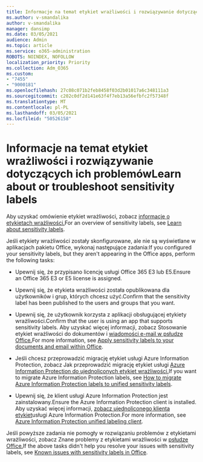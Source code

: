 ```yaml
---
title: Informacje na temat etykiet wrażliwości i rozwiązywanie dotyczących ich problemów
ms.author: v-smandalika
author: v-smandalika
manager: dansimp
ms.date: 03/05/2021
audience: Admin
ms.topic: article
ms.service: o365-administration
ROBOTS: NOINDEX, NOFOLLOW
localization_priority: Priority
ms.collection: Adm_O365
ms.custom:
- "7455"
- "9000181"
ms.openlocfilehash: 27c08c071b2feb8458f03d2b01017a6c348111a3
ms.sourcegitcommit: c202c0df2d141e63f4f7eb13a56efbfc2f57348f
ms.translationtype: MT
ms.contentlocale: pl-PL
ms.lasthandoff: 03/05/2021
ms.locfileid: "50526158"
---
```

# <a name="learn-about-or-troubleshoot-sensitivity-labels"></a><span data-ttu-id="03f6d-102">Informacje na temat etykiet wrażliwości i rozwiązywanie dotyczących ich problemów</span><span class="sxs-lookup"><span data-stu-id="03f6d-102">Learn about or troubleshoot sensitivity labels</span></span>

<span data-ttu-id="03f6d-103">Aby uzyskać omówienie etykiet wrażliwości, zobacz [informacje o etykietach wrażliwości.](https://docs.microsoft.com/microsoft-365/compliance/sensitivity-labels)</span><span class="sxs-lookup"><span data-stu-id="03f6d-103">For an overview of sensitivity labels, see [Learn about sensitivity labels](https://docs.microsoft.com/microsoft-365/compliance/sensitivity-labels).</span></span>

<span data-ttu-id="03f6d-104">Jeśli etykiety wrażliwości zostały skonfigurowane, ale nie są wyświetlane w aplikacjach pakietu Office, wykonaj następujące zadania:</span><span class="sxs-lookup"><span data-stu-id="03f6d-104">If you configured your sensitivity labels, but they aren't appearing in the Office apps, perform the following tasks:</span></span>

- <span data-ttu-id="03f6d-105">Upewnij się, że przypisano licencję usługi Office 365 E3 lub E5.</span><span class="sxs-lookup"><span data-stu-id="03f6d-105">Ensure an Office 365 E3 or E5 license is assigned.</span></span>

- <span data-ttu-id="03f6d-106">Upewnij się, że etykieta wrażliwości została opublikowana dla użytkowników i grup, których chcesz użyć.</span><span class="sxs-lookup"><span data-stu-id="03f6d-106">Confirm that the sensitivity label has been published to the users and groups that you want.</span></span>

- <span data-ttu-id="03f6d-107">Upewnij się, że użytkownik korzysta z aplikacji obsługującej etykiety wrażliwości.</span><span class="sxs-lookup"><span data-stu-id="03f6d-107">Confirm that the user is using an app that supports sensitivity labels.</span></span> <span data-ttu-id="03f6d-108">Aby uzyskać więcej informacji, zobacz Stosowanie etykiet wrażliwości do dokumentów i [wiadomości e-mail w psłudze Office.](https://support.microsoft.com/topic/apply-sensitivity-labels-to-your-files-and-email-in-office-2f96e7cd-d5a4-403b-8bd7-4cc636bae0f9)</span><span class="sxs-lookup"><span data-stu-id="03f6d-108">For more information, see [Apply sensitivity labels to your documents and email within Office](https://support.microsoft.com/topic/apply-sensitivity-labels-to-your-files-and-email-in-office-2f96e7cd-d5a4-403b-8bd7-4cc636bae0f9).</span></span>

- <span data-ttu-id="03f6d-109">Jeśli chcesz przeprowadzić migrację etykiet usługi Azure Information Protection, zobacz Jak przeprowadzić migrację etykiet usługi [Azure Information Protection do ujednoliconych etykiet wrażliwości.](https://docs.microsoft.com/azure/information-protection/configure-policy-migrate-labels)</span><span class="sxs-lookup"><span data-stu-id="03f6d-109">If you want to migrate Azure Information Protection labels, see [How to migrate Azure Information Protection labels to unified sensitivity labels](https://docs.microsoft.com/azure/information-protection/configure-policy-migrate-labels).</span></span>

- <span data-ttu-id="03f6d-110">Upewnij się, że klient usługi Azure Information Protection jest zainstalowany.</span><span class="sxs-lookup"><span data-stu-id="03f6d-110">Ensure the Azure Information Protection client is installed.</span></span> <span data-ttu-id="03f6d-111">Aby uzyskać więcej informacji, [zobacz ujednoliconego klienta etykiet](https://docs.microsoft.com/azure/information-protection/rms-client/unifiedlabelingclient-version-release-history)usługi Azure Information Protection.</span><span class="sxs-lookup"><span data-stu-id="03f6d-111">For more information, see [Azure Information Protection unified labeling client](https://docs.microsoft.com/azure/information-protection/rms-client/unifiedlabelingclient-version-release-history).</span></span>

<span data-ttu-id="03f6d-112">Jeśli powyższe zadania nie pomogły w rozwiązaniu problemów z etykietami wrażliwości, zobacz Znane problemy z etykietami wrażliwości w [psłudze Office.](https://support.microsoft.com/topic/known-issues-with-sensitivity-labels-in-office-b169d687-2bbd-4e21-a440-7da1b2743edc)</span><span class="sxs-lookup"><span data-stu-id="03f6d-112">If the above tasks didn't help you resolve your issues with sensitivity labels, see [Known issues with sensitivity labels in Office](https://support.microsoft.com/topic/known-issues-with-sensitivity-labels-in-office-b169d687-2bbd-4e21-a440-7da1b2743edc).</span></span>
